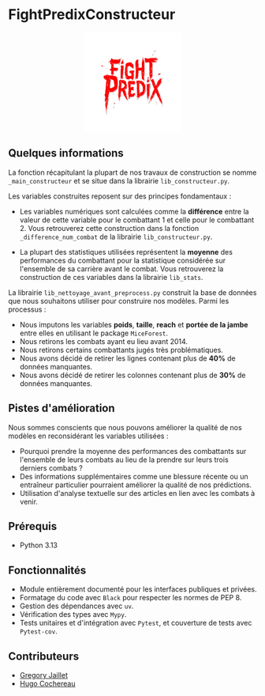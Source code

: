 # FightPredixConstructeur

<p align="center">
  <img src="../../FightPredixApp/img/logo_readme.png" alt="Logo de mon projet" width="200" height="200">
</p>

## Quelques informations

La fonction récapitulant la plupart de nos travaux de construction se nomme `_main_constructeur` et se situe dans la librairie `lib_constructeur.py`.

Les variables construites reposent sur des principes fondamentaux :

- Les variables numériques sont calculées comme la **différence** entre la valeur de cette variable pour le combattant 1 et celle pour le combattant 2. Vous retrouverez cette construction dans la fonction `_difference_num_combat` de la librairie `lib_constructeur.py`.

- La plupart des statistiques utilisées représentent la **moyenne** des performances du combattant pour la statistique considérée sur l'ensemble de sa carrière avant le combat. Vous retrouverez la construction de ces variables dans la librairie `lib_stats`.

La librairie `lib_nettoyage_avant_preprocess.py` construit la base de données que nous souhaitons utiliser pour construire nos modèles. Parmi les processus :

- Nous imputons les variables **poids**, **taille**, **reach** et **portée de la jambe** entre elles en utilisant le package `MiceForest`.
- Nous retirons les combats ayant eu lieu avant 2014.
- Nous retirons certains combattants jugés très problématiques.
- Nous avons décidé de retirer les lignes contenant plus de **40%** de données manquantes.
- Nous avons décidé de retirer les colonnes contenant plus de **30%** de données manquantes.

## Pistes d'amélioration

Nous sommes conscients que nous pouvons améliorer la qualité de nos modèles en reconsidérant les variables utilisées :

- Pourquoi prendre la moyenne des performances des combattants sur l'ensemble de leurs combats au lieu de la prendre sur leurs trois derniers combats ?
- Des informations supplémentaires comme une blessure récente ou un entraîneur particulier pourraient améliorer la qualité de nos prédictions.
- Utilisation d'analyse textuelle sur des articles en lien avec les combats à venir.

## Prérequis

- Python 3.13

## Fonctionnalités

- Module entièrement documenté pour les interfaces publiques et privées.
- Formatage du code avec `Black` pour respecter les normes de PEP 8.
- Gestion des dépendances avec `uv`.
- Vérification des types avec `Mypy`.
- Tests unitaires et d'intégration avec `Pytest`, et couverture de tests avec `Pytest-cov`.

## Contributeurs

- [Gregory Jaillet](https://github.com/Greg-jllt)
- [Hugo Cochereau](https://github.com/hugocoche)
